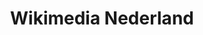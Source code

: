---
title: Wikimedia Nederland
website: https://nl.wikimedia.org
image: /assets/images/organisaties/wikimedia-nederland.png
tags: ["Open GLAM"]
type: organisatie
rss: https://www.wikimedia.nl/feed/rss/
---